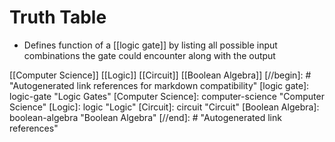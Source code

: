 # Truth Table

- Defines function of a [[logic gate]] by listing all possible input combinations the gate could encounter along with the output

[[Computer Science]] [[Logic]] [[Circuit]] [[Boolean Algebra]]
[//begin]: # "Autogenerated link references for markdown compatibility"
[logic gate]: logic-gate "Logic Gates"
[Computer Science]: computer-science "Computer Science"
[Logic]: logic "Logic"
[Circuit]: circuit "Circuit"
[Boolean Algebra]: boolean-algebra "Boolean Algebra"
[//end]: # "Autogenerated link references"